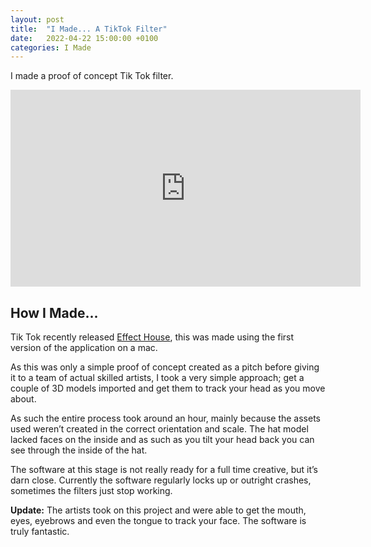 ```yaml
---
layout: post
title:  "I Made... A TikTok Filter"
date:   2022-04-22 15:00:00 +0100
categories: I Made
---
```

I made a proof of concept Tik Tok filter.

<iframe width="560" height="315" src="https://www.youtube.com/embed/k87kTySrMU4" title="YouTube video player" frameborder="0" allow="accelerometer; autoplay; clipboard-write; encrypted-media; gyroscope; picture-in-picture" allowfullscreen></iframe>

## How I Made...
Tik Tok recently released [Effect House](https://effecthouse.tiktok.com/), this was made using the first version of the application on a mac.

As this was only a simple proof of concept created as a pitch before giving it to a team of actual skilled artists, I took a very simple approach; get a couple of 3D models imported and get them to track your head as you move about.

As such the entire process took around an hour, mainly because the assets used weren’t created in the correct orientation and scale. The hat model lacked faces on the inside and as such as you tilt your head back you can see through the inside of the hat.

The software at this stage is not really ready for a full time creative, but it’s darn close. Currently the software regularly locks up or outright crashes, sometimes the filters just stop working.

**Update:** The artists took on this project and were able to get the mouth, eyes, eyebrows and even the tongue to track your face. The software is truly fantastic.
